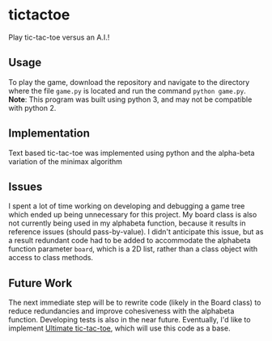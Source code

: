 # tictactoe
Play tic-tac-toe versus an A.I.!

## Usage
To play the game, download the repository and navigate to the directory where the file `game.py` is located and run the command `python game.py`.
**Note**: This program was built using python 3, and may not be compatible with python 2.

## Implementation
Text based tic-tac-toe was implemented using python and the alpha-beta variation of the minimax algorithm

## Issues
I spent a lot of time working on developing and debugging a game tree which ended up being unnecessary for this project. My board class is also not currently being used in my alphabeta function, because it results in reference issues (should pass-by-value). I didn't anticipate this issue, but as a result redundant code had to be added to accommodate the alphabeta function parameter `board`, which is a 2D list, rather than a class object with access to class methods.

## Future Work
The next immediate step will be to rewrite code (likely in the Board class) to reduce redundancies and improve cohesiveness with the alphabeta function. Developing tests is also in the near future. Eventually, I'd like to implement [Ultimate tic-tac-toe](https://docs.riddles.io/ultimate-tic-tac-toe/rules), which will use this code as a base.
